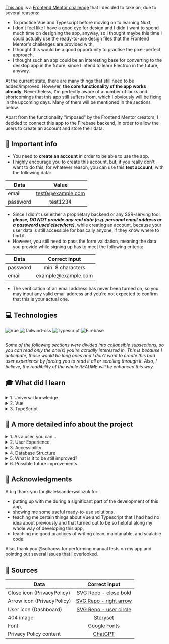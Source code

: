 [This app](https://task-manager-6f064.web.app/) is a [Frontend Mentor challenge](https://www.frontendmentor.io/challenges/kanban-task-management-web-app-wgQLt-HlbB) that I decided to take on, due to several reasons:
* To practice Vue and Typescript before moving on to learning Nuxt,
* I don't feel like I have a good eye for design and I didn't want to spend much time on designing the app, anyway, so I thought maybe this time I could actually use the ready-to-use design files that the Frontend Mentor's challenges are provided with,
* I thought this would be a good opportunity to practise the pixel-perfect approach,
* I thought such an app could be an interesting base for converting to the desktop app in the future, since I intend to learn Electron in the future, anyway.

At the current state, there are many things that still need to be added/improved. However, **the core functionality of the app works already**.
Nevertheless, I'm perfectly aware of a number of lacks and shortcomings that this app still suffers from, which I obviously will be fixing in the upcoming days. Many of them will be mentioned in the sections below.

Apart from the functionality "imposed" by the Frontend Mentor creators, I decided to connect this app to the Firebase backend, in order to allow the users to create an account and store their data.

## 📣 Important info
* You need to **create an account** in order to be able to use the app.
* I highly encourage you to create this account, but, if you really don't want to do this, for whatever reason, you can use this **test account**, with the following data:  

| Data          | Value    |
| ------------- |:----------------:|
| email         | test0@example.com|
| password      | test1234| 
* Since I didn't use either a proprietary backend or any SSR-serving tool, **_please, DO NOT provide any real data (e.g. personal email address or a password used elsewhere)_**, while creating an account, because your user data is still accessible for basically anyone, if they know where to find it. 
* However, you still need to pass the form validation, meaning the data you provide while signing up has to meet the following criteria:  

| Data          | Correct input    |
| ------------- |:----------------:|
| password      | min. 8 characters|
| email         | <span>example@</span><span>example.com</span>|
* The verification of an email address has never been turned on, so you may input any valid email address and you're not expected to confirm that this is your actual one.

## 💻 Technologies
![Vue](https://img.shields.io/badge/Vue-4FC08D?style=for-the-badge&logo=vuedotjs&logoColor=white)
![Tailwind-css](https://img.shields.io/badge/TailwindCSS-06B6D4?style=for-the-badge&logo=tailwindcss&logoColor=white)
![Typescript](https://img.shields.io/badge/Typescript-007ACC?style=for-the-badge&logo=typescript&logoColor=white)
![Firebase](https://img.shields.io/badge/Firebase-FFA611?style=for-the-badge&logo=firebase&logoColor=white)

##
_Some of the following sections were divided into collapsible subsections, so you can read only the one(s) you're actually interested in. This is because I anticipate, those would be long ones and I don't want to create this bad user experience by forcing you to read it all or scrolling through it. Also, I believe, the readibility of the whole README will be enhanced this way._

## 🎓 What did I learn
<details>
  <summary>1. Universal knowledge</summary>
  
  * **Experience matters**
    - before starting coding this project, I looked at it and thought "why is it at Guru level on this FrondendMentor thing? - it looks fairly easy..." - now I understand it is the experience that allows you to **reliably** evaluate that
    - I also thought, it would take me 1-2 months to write it - yeah... What's (a little bit) funny is that this was actually the lack of experience that made me coding it much longer that I expected
    - I probably shouldn't brag about that but I strongly believe I made (due to the lack of experience) all possible mistakes on this one. Every. Single. One. The good thing out of it is that now I have at least this experience, which, I hope, will shorten the time needed for finishing my next projects because I won't repeat the same mistakes. But I'll probably make new ones. And learn from it. And new ones. And learn... and so on 😅
  * **Think how to approach coding a big(ger) project **before** you write any code**
  * **Think about your database structure **before** starting implementing it**
  * **Maintability and scalability are a thing**
    - I remember my contributor (to this project) once told me "you'll see, the maintability will catch up with you eventually" and he was so right...
    - I can't even count how many times I had a component that was created with a particular intention and I hadn't actually intended to apply it anywhere else on my website, until one day I found out I actually needed it for one more thing and I was pretty surprised that I had to make almost no changes to it to make it work perfectly well in this new situation
    - Also, I can't cound how many times I had to repeat the same code in two places, when introducing changes, because I didn't give enough thought to the maintability 🙈
  * **If your gut is telling you some part of your code is a wrong approach, you'd better listen to it**
    - even if it's working now, it's not maintainable in the long run and it'll fall apart as soon as you start messing with it, what by the way reminds me of this meme:
    <img src="https://img-9gag-fun.9cache.com/photo/aze0zZb_700bwp.webp" alt="a funny meme about the difference between a programmer and a scientist" width="400" />  

    - more likely, it's not actually **fully** working, you just don't realize it yet
    - in the long run, it would be quicker to write it correctly from the very beginning, than refactoring it later on
  * **Automated tests probably make much more sense than I initially thought**
    - when writing the code for this project I faced so many situations where changing some part of existing code actually crushed half of my app due to a strong connection between different pieces of code
    - I didn't find a good way to track this, except for just manually testing the whole app. Which to me seemed impossible to do, due to way to many scenarios a user could use/navigate trough it. And this is still a fairly simple app. What about much more difficult ones?
    - that's why I believe, automated tests would be of great help in here, because if a change I made in my code impacted some other part of it, appropriate tests would just fail
  * **The type coercion and bang operator will take you so far...** - in the long run, you'll be probably much beter off if you just compare your variable to whatever you expect for it (not) to be... unless you want to practice your debugging skills 😉
  * If you can't come up with a short function name that would describe **everything** what's happening inside, that's probably not your language skills that are the problem but your function doing too many things - divide the function into smaller pieces, each having only one responsibility
  * my contributor was probably right saying I should have a branch per feature 😅
</details>

<details>
  <summary>2. Vue</summary>
  
  * Way too much to list.
  * However, I can briefly summarize everything I learnt on this one that **I was so wrong thinking that I knew Vue**, after writing my first website/app with it, only because I knew some syntax and my website worked.
  * This is actually a thought, but, concerning my previous point, it hit me when coding this project that it's probably better to know one technology well (enough) than knowing only some basics of a bunch of them - I wonder what "Vue developer" I would make if I stopped learning Vue at the previously mentioned point and jumped over to another framework or technology...
</details>

<details>
  <summary>3. TypeScript</summary>
  
  When I was starting with this project, I was a very begginer to TypeScript, so I had so much to learn.
  I strongly believe I'm still a beginner when it comes to this technology but I've certainly learnt a lot out of it, when coding this project. 
  Nevertheless, I will omit in the following list some syntax stuff, like `Omit`, `Pick`, `Record` or `keyof typeof` (which, by the way, has recently become my favorite combination of words 😅) and I'll just focus on some general knowledge that will certainly help me in my next projects.
  
  * **TypeScript is a king**
    - I remember not being really willing to learn it at first, but now, I can't imagine writing any website or (especially) an app without it
    - I strongly doubt this app would even existed if not for TypeScript 🙈
    - When coding this project I actually started contemplating about how is it even possible, someone would come up with a programming language that doesn't include types
  * "No overload matches this call (...)" simply means that there's some descrepancy between the object that TypeScript expected for you to pass and the one you actually passed - either one of them is wrongly typed or you passed a completely different object. Just go, look for this difference and fix it. [This VS Code extension](https://github.com/yoavbls/pretty-ts-errors) will certainly help you with that.
  * If TypeScript yells at you "a variable is possibly null", **it may be actually null** - type assertion isn't usually a way to go. Sometimes it is, though. But you'd better think it through before making it, maybe your function actually lacks a guard, not a type assertion?
</details>

## 💫 A more detailed info about the project
<details>
  <summary>1. As a user, you can...</summary>
  
  * Create and delete an account  
    - **however**, due to some Firebase's restritions, you need to input your password before deleting your account, so you better remember it if you have the intention of deleting your account
    - please, **don't delete the test account** 😉
  * Log in and out from the app
  * Change the app's theme
  * (On desktop view) hide/show sidebar
  * Create/edit/delete boards
    - that serve as main categories for your tasks - for example, if you're a web designer or a programmer, you may want to have a separate board for each of your projects
  * Create/edit/delete columns
    - that serve as categories for your tasks - for example, you may have "Todo"/"Doing"/"Done" columns to sort your tasks out
  * Create/edit/delete tasks
  * Move tasks between columns
  * Create and delete subtasks for each task
  * Toggle the completed status of each subtask
</details>

<details>
  <summary>2. User Experience</summary>
  Below, I listed some small adds-on that I decided to implement because I believe they would elevate the user experience.  
  
  * **Optimized timing of popups showing up**: I decided to shorten the "success" popups and prolong the "error" ones, because: 
    - as a user, you're not necessarly keen to see for example this "You logged in successfully" message for a prolonged time, everytime you log in 
    - **but**, if there's a problem with your logging in action, you should have time to be able to fully read the error message, since (in most cases), it'll tell you what's actually wrong
  * **Custom error messages for the auth actions**: I thought it would be helpful to a user if I adjust the error message for typical cases, being: 
    - a user with such credentials already exists (singing up)
    - a user with such credentials doesn't exist (logging in)
    - a user inputs a wrong password (logging in)  
In the remaining cases (probably some Firebase/server issues), a user just gets this general "Ooops, something went wrong (...)" message.
  * **You may stay logged in in the app, if you want to**: As a user, you can just close the app's tab in a browser (without logging out) and you'll be back on your dashboard view (with the same current board being displayed), but:
    - due to security reasons, if you stay logged in for more than 30 days, you will be automatically logged out, so the next time you open the app, you'll have to log in again, to confirm it's still you 😉
    - to be able to make it working, I need to store your user data as well as your current board in localStorage
    - according to [this](https://supertokens.com/blog/cookies-vs-localstorage-for-sessions-everything-you-need-to-know) and [this](https://stackoverflow.com/a/63330885) sources, I don't need to put the cookies banner that informs you about me using localStorage for storing your "strictly necessary data", so you'll never find out about that unless you read this README or check your localStorage yourself
    - when you log out, your user object will be removed from the localStorage, however, the current board object still needs to stay there, so the proper board is displayed when you come back
    - all your stored data will be removed from localStorage when you delete your account

**_What about multiple users using the very same computer/browser for using the app?_**
* if you don't log out qhen quitting the app, the next person will see your dashboard when opening the app (I believe that's obvious)
* however, I believe you would actually log out when using, for example, a public computer
* the current board of each user is stored separately in localStorage (I assigned the user ID to its name), so if you do log out, the next user will see their current board, not yours

**_What if I delete my localStorage data or just clear the browser cache?_**
* if you only delete your current board value, it'll default it to the very first one (being actually the last added, since I decided to sort them from the oldest to newest one)
* if you only delete your user value, you'll be automatically logged out, **after closing the browser tab** (you'll still be able to use the app as long as you don't close the browser tab), so you'll have to log in again when coming back
* if you delete all your localStorage data or clear your browser data, both abovementioned will apply

* **Navigating through website**: Since this is more of app-like website, there are no many pages that you could navigate to - almost all your interactions with the app happen in dashboard, however: 
    - I made a separate `/privacy-policy` page - you can go to it as both authenticated and non-authenticated user by typing it's address in the browser address bar
    - but, if you click the "Privacy Policy" link on auth pages, the privacy policy content will show up as a popup, in case you already inputed some data into a form and you don't want to loose it when switching pages
    - as an authenticated user, there is no point of you going to auth pages, so if you try to do that, you'll be redirected back to your dashboard
    - as non-authenticated user, you shouldn't be able to go to the dashboard page, so - again - if you try to do that, you'll be redirected to the main (login) page
    - since Vue is an SPA, in theory you cannot refresh any page (except for the main page) - but I overcame that by hosting the website using the Firebase hosting service that just redirects all page requests to the main page. My routing, described above, will take care of the rest.
    - when being on the `/privacy-policy` page, there is this button for your convenience, that will take you to the main/dashboard page, depending on you being authenticated or non-authenticated user
    - if you go to any page that doesn't exist, you'll see the custom 404 page and you may go to the either home/dashboard page or the previous page, from it
    
    * **The app theme**: To be able to apply the light/dark theme for the app, I used `useDark` utility from `VueUse`, that comes with some nice features: 
    - the default theme depends on your browser/system preferences - if you have the preffered dark theme set, this will be your default theme for my app; if not - the default theme will be the light one
    - this utility also stores the theme you chose in localStorage, so it'll be the same everytime you open the app as long as you:
        - don't change it
        - don't change the browser
        - don't delete it from localStorage
        
Moreover, for your convience, I put the theme toggler on every page (except for the 404 one, since I believe you didn't come over there to switch the theme, and, in fact, you had actually no intention to come there, at all), so you can change it at any stage of using the app.
</details>


<details>
  <summary>3. Accessibility</summary>
  
  One of my main goals for this app was to make it fully accessible for both keyboard- and screen-reader-navigating users. I tried to do my best to achieve this goal, but there is still a room from improvement in here.

  At the current stage:
  * as a user, you can click the **"skip-to-content"** button, to navigate directly to your tasks
  * **the app is fully accessible for keyboard-navigating users** - you don't really need a mouse to be able to use it
  * **adjusting the app for the screen-reader-navigating users** was a bit trickier but I spent a couple of days on improving it and managed to achieve the following functionality:
    - a screen reader reads all popup's messages
    - a screen reader announces the currently chosen board
    - a screen reader announces the add/edit modals as `dialog`
    - `aria-controls` and `aria-expanded` were added to relevant buttons
    - `aria-required` and `aria-invalid` were added to relevant input fields
    - when an input field is invalid, a screen reader announces what's wrong (however, since `aria-errormessage` doesn't seem to work on the NVDA reader ([related github issue](https://github.com/nvaccess/nvda/issues/8318)), I had to use `aria-label` to make it work)

  Unfortunately, regarding the screen readers functionality, certain issues came up, as well:
  * when open the `more-options` popup (by clicking the user/ellipsis icon), you **cannot navigate through its options using the arrow keys**, when using [NVDA](https://www.nvaccess.org/download/) - the screen reader completely ignores this whole popup. When using the Tab key though, you can navigate through the options but NVDA annouces each of them as "blank". This behavior is particularly confusing as:
    - it seems to be an issue only on chromium-based browsers (tested on Chrome, Brave, and Edge) - there are no problems with this functionality on Firefox
    - with [this tool](https://chrome.google.com/webstore/detail/silktide-website-accessib/okcpiimdfkpkjcbihbmhppldhiebhhaf), the functionality also works perfectly fine (tested on Brave)  
    
  Therefore, I have no clue what's causing this issue and how could I fix it. I have a workaround in mind but, frankly, I really don't like the idea. So, I thought I'd leave it for now untill I get to know anything that could help me in improving that. Which I hope, will happen eventually.
  * I really don't like the screen reader behavior inside the "Delete this thing?" confirmation modals, even though this seems to be a correct one. The thing is, the first **focusable** element is focused, being the "delete" button in this case. Which, i practice, means that the screen reader doesn't read the previous content ("Are you sure you want to delete (...)") unless a user specifically navigates upwards. I could obviously move the focus to the very first element inside this modal, being its title, but I think it would hurt the experience of keaboard-navigating users. That being so, I also decided to leave it termporarly and thinking about it "in the background", hoping for coming up with a good idea for providing a good experience for all users.
  * currently, a screen reader doesn't annouce a successfull/unsuccessfull adding/editing/deleting stuff but this one is to be addressed when adding the try/catch blocks to the code
</details>

<details>
  <summary>4. Database Structure</summary>
  I feel like making this subsection as well since I changed my database structure like 5 or 6 times, before (I hope) I made it right, so I want to share what I've learnt along the way by describing how **I think** it should work.
  
  Obviously, I approached the database structure so many times because the performance of the app was of great importance in this case, since almost any user's interaction with it requires sending query to the database.
  
  Therefore, even though I know basically nothing about backend, I decided to do whatever it takes to make my app as performant as I'm able to achieve at the current state of my knowledge.
  
  Maybe I should start with the data structure that I believe would be best pictured by those interfaces:
  ```js
  interface Board {
    boardID: string
    createdAt: string
    name: string
  }

  interface BoardColumn {
    columnID: string
    createdAt: string
    name: string
  }

  interface Task {
    taskID: string
    createdAt: string
    title: string
    description: string
  }

  interface Subtask {
    subtaskID: string
    title: string
    isCompleted: boolean
    createdAt: string
  }
```

So, after making so many mistakes with it, I established it should work like that:  

  * I should have one main `users` collection
  * At the same time I shouldn't fetch them all to the Frontend to "pick" only the user that is currently logged in
  * Fortunately, the firebase's watcher onAuthStateChanged function could help me with that because it accepts the user object as a parameter and that contains the user id
  * Having this id, I could use it for fetching the rest of the data that is stored as **subcollections**, meaning:
    - the `users` collection contains all user object
    - a `user` object contains the `boards` subcollection
    - I can use the user id to construct the path to their `boards`
    - each `board` contains `columns` subcollection
    - each `column` contains `tasks` subcollection
    - each task contains `subtasks` subcollection
  * This way, I always fetch the data that belong to particular user and don't have to worry about:
    - fetching too much data to be able to display the data belonging to a particular user
    - firing any loops (either on the client or on the server) to be able to filter this data, which, I believe, improves my app's performance
</details>

<details>
  <summary>5. What is it to be still improved?</summary>
  The foremost aspect to be improved ASAP is the code - there is way too much to mention everything, but I'll list some examples, anyway:  
  
  * cleaning up the code inside the stores, with particular emphasis on `tasksStore` that's just a big mess
  * I was wondering why this wouldn't work (code below):
    - even though, I actually **should know** why, since **I do know** the difference between passing as a reference and passing as a value
    - and this is in fact the third time (when coding this app) when I'm making the very same mistake
    - but, apparently, I have to make the same mistakes enough times, to eventually stop doing that (which by the way, is one more reason to value the experience)
    - also, I've noticed I don't even remove those listeners everywhere when I add them 🙈 - all of that will be fixed very soon
  ```js
  window.addEventListener('click', (e: Event) => {
    closeOpenedBoardsNav(e)
  })
  onUnmounted(() => {
    window.removeEventListener('click', (e: Event) => {
      closeOpenedBoardsNav(e)
    })
  })
```
  * many functions should be divided into smaller pieces of a single responsibility
  * certain components could be probably divided into the smaller ones, as well
  * certain variables should be in an appropriate store, instead of the component file
  * I should replace certain type assertions with guards
  * I believe, I still have indexes passed as `key` values inside `v-for` loops - they need to be replaced with IDs
  * all `emit` functions should be typed
  * the `try` and `catch` blocks are missing in many places
  
Apart from the code, it was brought to my attention that there are some issues with proper displaying of the app content on certain browsers (namely Firefox and Konqueror). Also, I don't have any Apple device, so I'm not sure about Safari. I'll try find some who could test it for me, though. 
 
As for Firefox, it should be an easy fix but this Konqueror thing may be more troublesome. Nevertheless, I'll try to do my best to fix all styling issues that I'm (or will be) aware of.

**Update:**
All UI issues in Firefox has been fixed.

Regarding this Konqueror browser, the issue was that the dark theme wasn't properly displayed. After a short while of debugging I realized this was because the `useDark` utility uses the `:is` pseudoclass to apply styles for the dark mode. And Konqueror obviously doesn't support this pseudoclass.

Funny story - I checked one of my previous websites, **written in Astro** in this browser, since Astro uses the `:where` pseudoclass for basically everything - as expected, it turned out that the styles weren't applied at all in this browser 😅

I have no intention to fix this, since I strongly believe the percent usage of this browser is... barely-existent. So if, for any reason, you happen to use this browser or any other one that seems to have troubles with properly displayed dark theme, just **use the light theme**.
</details>

<details>
  <summary>6. Possible future improvements</summary>
  I thought about certain features that could be added to the app to enhance the user experience. Those would be: 

  * the possibility of **dragging tasks between colums** (in addition to the current option of changing the column inside the modal that shows up when clicking a task)
  * **some kind of Q&A/tour** on how to navigate through the app, since, at times, I found some of the functionalities to not be very intuitive ones
  * the option of **choosing the color of the dot** that is displayed on the left side of the column name
  
  Apart from that, I'm also considering adding **dynamic imports** - not sure about this one though because it seems to me that: 

  * dynamic imports actually work better for long landing-page websites or multiple-page websites
  * whereas, in my app, the most "problematic" files are all used inside the dashboard view and if the user enters it, I need to load those files anyway
  * there is almost no other page where authenticated user could go, so I have no reason to assume, they wouldn't
  * even if I did assume that, I wonder if it wouldn't be too late to asynchronousily load all those components when the user is actually about to enter the page, especially for slower connections
  * I probably need to get to know more on that to be able to decide

  Nevertheless, I'm not sure whether I have time to apply the abovementioned in the upcoming days. That's why I labeled those as "possible" improvements. However, even if I'm not doing this anytime soon, I might still come back to this up in some unspecified future and add a new feature then.
</details>

## 🙏 Acknowledgments
A big thank you for @aleksanderwalczuk for:
* putting up with me during a significant part of the development of this app, 
* showing me some useful ready-to-use solutions,
* teaching me certain things about Vue and Typescript that I had had no idea about previously and that turned out to be so helpful along my whole way of developing this app,
* teaching me good practices of writing clean, maintanable, and scalable code.

Also, thank you @solracss for performing manual tests on my app and pointing out several issues that I overlooked.

## 📁 Sources

| Data          | Correct input    |
| ------------- |:----------------:|
| Close icon (PrivacyPolicy) | [SVG Repo - close bold](https://www.svgrepo.com/svg/500512/close-bold)|
| Arrow icon (PrivacyPolicy) | [SVG Repo - right arrow](https://www.svgrepo.com/svg/492503/right-arrow)|
| User icon (Dashboard)    | [SVG Repo - user circle](https://www.svgrepo.com/svg/507442/user-circle)|
| 404 image | [Storyset](https://storyset.com/illustration/oops-404-error-with-a-broken-robot/rafiki)
| Font | [Google Fonts](https://fonts.google.com/specimen/Plus+Jakarta+Sans?query=plus+jakarta+sans) |
| Privacy Policy content | [ChatGPT](https://chat.openai.com/) |